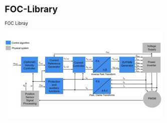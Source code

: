 # FOC-Library
FOC Libray

<img title="FOC Algorithm" alt="Alt text" src="./Documentation/media_resources/PMSM_FOC_Control.jpg">
